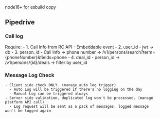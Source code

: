 node16+ for esbuild copy

## Pipedrive
### Call log

Require: 
    - 1. Call Info from RC API
      - Embeddable event
    - 2. user_id
      - jwt -> db
    - 3. person_id
      - Call Info -> phone number -> /v1/persons/search?term={phoneNumber}&fields=phone
    - 4. deal_id
      - person_id -> /v1/persons/{id}/deals -> filter by user_id


### Message Log Check

    - Client side check ONLY. (manage auto log trigger)
      - Auto Log will be triggered if there's no logging on the day
      - Manual Log can be triggered always
    - Server side validation, duplicated log won't be processed. (manage platform API call)
      - Log request will be sent as a pack of messages, logged message won't be logged again